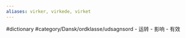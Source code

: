 ```yaml
---
aliases: virker, virkede, virket
---
```

#dictionary 
#category/Dansk/ordklasse/udsagnsord 
	- 运转
	- 影响
	- 有效